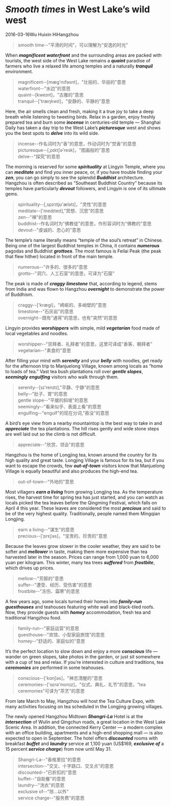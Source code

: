 # _**Smooth times**_ in West Lake’s wild west
2016-03-16Wu Huixin HiHangzhou
>smooth time--"平滑的时间"，可以理解为"安逸的时光"  

When _**magnificent**_ _**waterfront**_ and the surrounding areas are packed with tourists, the west side of the West Lake remains a _**quaint**_ paradise of farmers who live a relaxed life among temples and a naturally _**tranquil**_ environment.
>magnificent--[mæg'nɪfəsnt]，"壮丽的、华丽的"意思   
>waterfront--"水边"的意思  
>quaint--[kweɪnt]，"古雅的"意思   
>tranquil--['træŋkwɪl]，"安静的、平静的"意思  

Here, the air smells clean and fresh, making it a true joy to take a deep breath while listening to tweeting birds. Relax in a garden, enjoy freshly prepared tea and burn some _**incense**_ in centuries-old temple — Shanghai Daily has taken a day trip to the West Lake’s _**picturesque**_ west and shows you the best spots to _**delve**_ into its wild side.
>incense--作名词时为"香"的意思，作动词时为"焚香"的意思  
>picturesque--[,pɪktʃə'resk]，"图画般的"意思  
>delve--"探究"的意思  

The morning is reserved for some _**spirituality**_ at Lingyin Temple, where you can _**meditate**_ and find you inner peace, or, if you have trouble finding your _**zen**_, you can go simply to see the splendid _**Buddhist**_ architecture. Hangzhou is often described as “Southeast Buddhist Country” because its temples have particularly _**devout**_ followers, and Lingyin is one of its ultimate gems.
>spirituality--[,spɪrɪtjʊ'ælətɪ]，"灵性"的意思  
>meditate--['medɪteɪt],"冥想、沉思"的意思  
>zen--"禅"的意思  
>buddhist--作名词时为"佛教徒"的意思，作形容词时为"佛教的"意思  
>devout--"虔诚的、忠心的"意思  

The temple’s name literally means “temple of the soul’s retreat” in Chinese. Being one of the largest Buddhist temples in China, it contains _**numerous**_ pagodas and Buddhist _**grottoes**_. The most famous is Feilai Peak (the peak that flew hither) located in front of the main temple.
>numerous--"许多的、很多的"意思  
>grotto--"洞穴、人工石室"的意思，可译为"石窟"   

The peak is made of _**craggy**_ _**limestone**_ that, according to legend, stems from India and was flown to Hangzhou _**overnight**_ to demonstrate the power of Buddhism.
>craggy--['kræɡi]，"崎岖的、多峭壁的"意思   
>limestone--"石灰岩"的意思   
>overnight--既有"通宵"的意思，也有"突然"的意思  

Lingyin provides _**worshippers**_ with simple, mild _**vegetarian**_ food made of local vegetables and noodles.
>worshipper--"崇拜者、礼拜者"的意思，这里可译成"香客、朝拜者"   
>vegetarian--"素食的"意思  

After filling your mind with _**serenity**_ and your _**belly**_ with noodles, get ready for the afternoon trip to Manjuelong Village, known among locals as “home to loads of tea.” Vast tea bush plantations roll over _**gentle slopes**_, _**seemingly**_ _**engulfing**_ visitors who walk through them.
>serenity--[sɪ'renɪtɪ],"平静、宁静"的意思   
>belly--"肚子、胃"的意思   
>gentle slope--"平缓的斜坡"的意思   
>seemingly--"看来似乎、表面上看"的意思   
>engulfing--"engulf"的现在分词,"吞没"的意思   

A bird’s eye view from a nearby mountaintop is the best way to take in and _**appreciate**_ the tea plantations. The hill rises gently and wide stone steps are well laid out so the climb is not difficult.
>appreciate--"欣赏、领会"的意思   

Hangzhou is the home of Longjing tea, known around the country for its high quality and great taste. Longjing Village is famous for its tea, but if you want to escape the crowds, few _**out-of-town**_ visitors know that Manjuelong Village is equally beautiful and also produces the high-end tea.
>out-of-town--"外地的"意思   

Most villagers _**earn a living**_ from growing Longjing tea. As the temperature rises, the harvest time for spring tea has just started, and you can watch as locals picked the tea leaves before the Qingming Festival, which falls on April 4 this year. These leaves are considered the most _**precious**_ and said to be of the very highest quality. Traditionally, people named them Mingqian Longjing.
>earn a living--"谋生"的意思   
>precious--['prɛʃəs]，"宝贵的、珍贵的"意思  

Because the leaves grow slower in the cooler weather, they are said to be softer and _**mellower**_ in taste, making them more expensive than tea harvested later in the season. Prices can range from 1,000 yuan to 6,000 yuan per kilogram. This winter, many tea trees _**suffered**_ from _**frostbite**_, which drives up prices.
>mellow--"芳醇的"意思   
>suffer--"遭受、经历、受伤害"的意思   
>frostbite--"冻伤、霜寒"的意思   

A few years ago, some locals turned their homes into _**family-run**_ _**guesthouses**_ and teahouses featuring white wall and black-tiled roofs. Now, they provide guests with _**homey**_ accommodation, fresh tea and traditional Hangzhou food.
>family-run--"家庭运营"的意思   
>guesthouse--"宾馆、小型家庭旅馆"的意思   
>homey--"舒适的、家庭似的"意思   

It’s the perfect location to slow down and enjoy a more _**conscious**_ life — wander on green slopes, take photos in the garden, or just sit somewhere with a cup of tea and relax. If you’re interested in culture and traditions, tea _**ceremonies**_ are performed in some teahouses.
>conscious--['kɑnʃəs]，"神志清醒的"意思   
>ceremonies--['sɛrə'monɪz]，"仪式、典礼、礼节"的意思，"tea ceremonies"可译为"茶艺"的意思     

From late March to May, Hangzhou will host the Tea Culture Expo, with many activities focusing on tea scheduled in the Longjing growing villages.

The newly opened Hangzhou Midtown _**Shangri-La**_ Hotel is at the _**intersection**_ of Wulin and Qingchun roads, a great location in the West Lake Scenic Area. In addition, the connected Kerry Center — a modern complex with an office building, apartments and a high-end shopping mall — is also expected to open in September. The hotel offers _**discounted**_ rooms with breakfast _**buffet**_ and _**laundry**_ service at 1,100 yuan (US$169, _**exclusive of**_ a 15 percent _**service charge**_) from now until May 31.
>Shangri-La--"香格里拉"的意思   
>intersection--"交叉、十字路口、交叉点"的意思   
>discounted--"已折扣的"意思  
>buffet--"自助餐"的意思  
>laundry--"洗衣"的意思   
>exclusive of--"除...以外"   
>service charge--"服务费"的意思   
